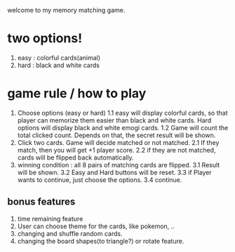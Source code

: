 welcome to my memory matching game.

# two options!
1. easy : colorful cards(animal)
2. hard : black and white cards


# game rule / how to play
1. Choose options (easy or hard)
1.1 easy will display colorful cards, so that player can memorize them easier than black and white cards. Hard options will display black and white emogi cards.
1.2 Game will count the total clicked count. Depends on that, the secret result will be shown. 
2. Click two cards. Game will decide matched or not matched.
2.1 If they match, then you will get +1 player score. 
2.2 if they are not matched, cards will be flipped back automatically.
3. winning condition : all 8 pairs of matching cards are flipped. 
3.1 Result will be shown.
3.2 Easy and Hard buttons will be reset.
3.3 if Player wants to continue, just choose the options.
3.4 continue.


## bonus features
1. time remaining feature
2. User can choose theme for the cards, like pokemon, ..
3. changing and shuffle random cards. 
4. changing the board shapes(to triangle?) or rotate feature.


